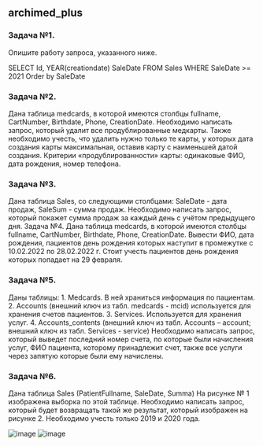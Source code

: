 ## archimed_plus

### Задача №1. 
Опишите работу запроса, указанного ниже.

SELECT Id, YEAR(creationdate) SaleDate 
FROM Sales
WHERE SaleDate >= 2021
Order by SaleDate
				
### Задача №2. 
Дана таблица medcards, в которой имеются столбцы fullname, CartNumber, Birthdate, Phone, CreationDate. Необходимо написать запрос, который удалит все продублированные медкарты. Также необходимо учесть, что удалить нужно только те карты, у которых дата создания карты максимальная, оставив карту с наименьшей датой создания. Критерии «продублированности» карты: одинаковые ФИО, дата рождения, номер телефона.

### Задача №3.
Дана таблица Sales, со следующими столбцами: SaleDate - дата продаж, SaleSum - сумма продаж. Необходимо написать запрос, который покажет сумма продаж за каждый день с учётом предыдущего дня.
Задача №4. Дана таблица medcards, в которой имеются столбцы fullname, CartNumber, Birthdate, Phone, CreationDate. Вывести ФИО, дата рождения, пациентов день рождения которых наступит в промежутке с 10.02.2022 по 28.02.2022 г. Стоит учесть пациентов день рождения которых попадает на 29 февраля.

### Задача №5.  
Даны таблицы: 
    1. Medcards. В ней храниться информация по пациентам.
    2. Accounts (внешний ключ из табл. medcards - mcid) используется для хранения счетов пациентов. 
    3. Services. Используется для хранения услуг.
    4. Accounts_contents (внешний ключ из табл. Accounts – account; внешний ключ из табл. Services - service)
Необходимо написать запрос, который выведет последний номер счета, по которые были начисления услуг, ФИО пациента, которому принадлежит счет, также все услуги через запятую которые были ему начислены.

### Задача №6. 
Дана таблица Sales (PatientFullname, SaleDate, Summa) На рисунке № 1 изображена выборка по этой таблице. Необходимо написать запрос, который будет возвращать такой же результат, который изображен на рисунке 2. Необходимо учесть только 2019 и 2020 года.

![image](https://github.com/GoryachevDaniil/archimed_plus/assets/81791927/46b2fb81-0bd7-4e4d-956d-9d0dbb9ba2b0)
![image](https://github.com/GoryachevDaniil/archimed_plus/assets/81791927/d089e635-f49e-46d8-9753-888109c8385d)


